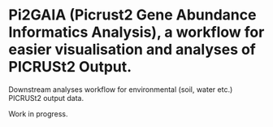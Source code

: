 # Pi2GAIA (Picrust2 Gene Abundance Informatics Analysis), a workflow for easier visualisation and analyses of PICRUSt2 Output.

Downstream analyses workflow for environmental (soil, water etc.) PICRUSt2 output data.

Work in progress.
